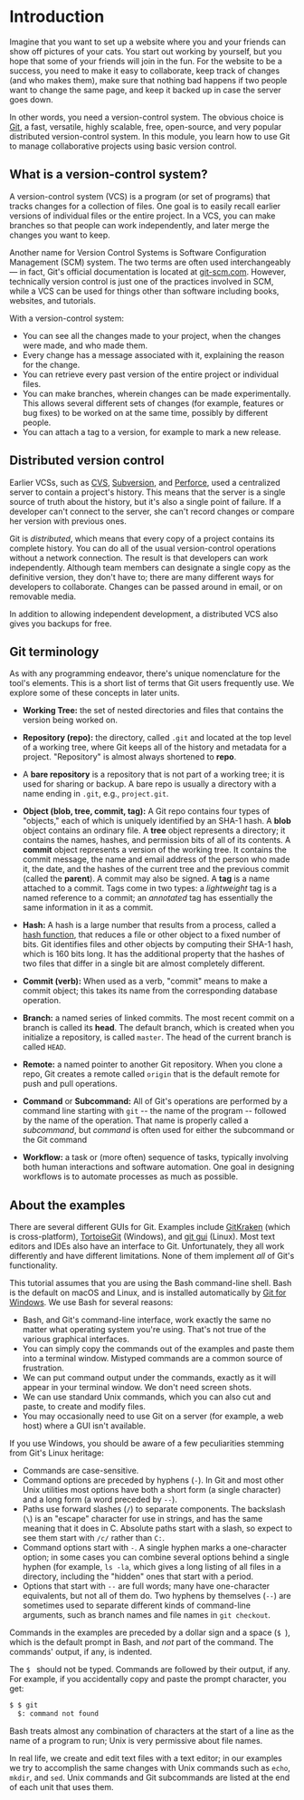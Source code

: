 # Introduction

Imagine that you want to set up a website where you and your friends can show off pictures of your cats. You start out working by yourself, but you hope that some of your friends will join in the fun. For the website to be a success, you need to make it easy to collaborate, keep track of changes (and who makes them), make sure that nothing bad happens if two people want to change the same page, and keep it backed up in case the server goes down.

In other words, you need a version-control system. The obvious choice is [Git](https://git-scm.com/), a fast, versatile, highly scalable, free, open-source, and very popular distributed version-control system. In this module, you learn how to use Git to manage collaborative projects using basic version control.

## What is a version-control system?

A version-control system (VCS) is a program (or set of programs) that tracks changes for a collection of files. One goal is to easily recall earlier versions of individual files or the entire project. In a VCS, you can make branches so that people can work independently, and later merge the changes you want to keep.

Another name for Version Control Systems is Software Configuration Management (SCM) system. The two terms are often used interchangeably — in fact, Git's official documentation is located at [git-scm.com](https://git-scm.com/). However, technically version control is just one of the practices involved in SCM, while a VCS can be used for things other than software including books, websites, and tutorials.

With a version-control system:

- You can see all the changes made to your project, when the changes were made, and who made them.
- Every change has a message associated with it, explaining the reason for the change.
- You can retrieve every past version of the entire project or individual files.
- You can make branches, wherein changes can be made experimentally. This allows several different sets of changes (for example, features or bug fixes) to be worked on at the same time, possibly by different people.
- You can attach a tag to a version, for example to mark a new release.

## Distributed version control

Earlier VCSs, such as [CVS](http://www.nongnu.org/cvs/), [Subversion](https://subversion.apache.org/), and [Perforce](https://www.perforce.com/), used a centralized server to contain a project's history. This means that the server is a single source of truth about the history, but it's also a single point of failure. If a developer can't connect to the server, she can't record changes or compare her version with previous ones.

Git is _distributed_, which means that every copy of a project contains its complete history. You can do all of the usual version-control operations without a network connection. The result is that developers can work independently. Although team members can designate a single copy as the definitive version, they don't have to; there are many different ways for developers to collaborate. Changes can be passed around in email, or on removable media.

In addition to allowing independent development, a distributed VCS also gives you backups for free.

## Git terminology

As with any programming endeavor, there's unique nomenclature for the tool's elements. This is a short list of terms that Git users frequently use. We explore some of these concepts in later units.

- **Working Tree:** the set of nested directories and files that contains the version being worked on.

- **Repository (repo):** the directory, called `.git` and located at the top level of a working tree, where Git keeps all of the history and metadata for a project. "Repository" is almost always shortened to **repo**.

- A **bare repository** is a repository that is not part of a working tree; it is used for sharing or backup. A bare repo is usually a directory with a 	name ending in `.git`, e.g., `project.git`.

- **Object (blob, tree, commit, tag):** A Git repo contains four types of "objects," each of which is uniquely identified by an SHA-1 hash. A **blob** object contains an ordinary file. A **tree** object represents a directory; it contains the names, hashes, and permission bits of all of its contents. A **commit** object represents a version of the working tree. It contains the commit message, the name and email address of the person who made it, the date, and the hashes of the current tree and the previous commit (called the **parent**). A commit may also be signed. A **tag** is a name attached to a commit. Tags come in two types: a _lightweight_ tag is a named reference to a commit; an _annotated_ tag has essentially the same information in it as a commit.

- **Hash:** A hash is a large number that results from a process, called a [hash function](https://en.wikipedia.org/wiki/Hash_function), that reduces a file or other object to a fixed number of bits. Git identifies files and other objects by computing their SHA-1 hash, which is 160 bits long. It has the additional property that the hashes of two files that differ in a single bit are almost completely different.

- **Commit (verb):** When used as a verb, "commit" means to make a commit object; this takes its name from the corresponding database operation.

- **Branch:** a named series of linked commits. The most recent commit on a branch is called its **head**. The default branch, which is created when you initialize a repository, is called `master`. The head of the current branch is called `HEAD`.

- **Remote:** a named pointer to another Git repository. When you clone a repo, Git creates a remote called `origin` that is the default remote for push and pull operations.

- **Command** or **Subcommand:** All of Git's operations are performed by a command line starting with `git` -- the name of the program -- followed by the name of the operation. That name is properly called a _subcommand_, but _command_ is often used for either the subcommand or the Git command

- **Workflow:** a task or (more often) sequence of tasks, typically involving both human interactions and software automation. One goal in designing workflows is to automate processes as much as possible.

## About the examples

There are several different GUIs for Git. Examples include [GitKraken](https://www.gitkraken.com/) (which is cross-platform), [TortoiseGit](https://tortoisegit.org/) (Windows), and [git gui](https://mirrors.edge.kernel.org/pub/software/scm/git/docs/git-gui.html) (Linux). Most text editors and IDEs also have an interface to Git. Unfortunately, they all work differently and have different limitations. None of them implement _all_ of Git's functionality.

This tutorial assumes that you are using the Bash command-line shell. Bash is the default on macOS and Linux, and is installed automatically by [Git for Windows](https://gitforwindows.org/). We use Bash for several reasons:

- Bash, and Git's command-line interface, work exactly the same no matter what operating system you're using. That's not true of the various graphical interfaces.
- You can simply copy the commands out of the examples and paste them into a terminal window. Mistyped commands are a common source of frustration.
- We can put command output under the commands, exactly as it will appear in your terminal window.  We don't need screen shots.
- We can use standard Unix commands, which you can also cut and paste, to create and modify files.
- You may occasionally need to use Git on a server (for example, a web host) where a GUI isn't available.

If you use Windows, you should be aware of a few peculiarities stemming from Git's Linux heritage:

- Commands are case-sensitive.
- Command options are preceded by hyphens (`-`). In Git and most other Unix utilities most options have both a short form (a single character) and a long form (a word preceded by `--`).
- Paths use forward slashes (`/`) to separate components.  The backslash (`\`) is an "escape" character for use in strings, and has the same meaning that it does in C.  Absolute paths start with a slash, so expect to see them start with `/c/` rather than `C:`.
- Command options start with `-`. A single hyphen marks a one-character option; in some cases you can combine several options behind a single hyphen (for example, `ls -la`, which gives a long listing of all files in a directory, including the "hidden" ones that start with a period.
- Options that start with `--` are full words; many have one-character equivalents, but not all of them do. Two hyphens by themselves (`--`) are sometimes used to separate different kinds of command-line arguments, such as branch names and file names in `git checkout`.

Commands in the examples are preceded by a dollar sign and a space (`$ `), which is the default prompt in Bash, and _not_ part of the command. The commands' output, if any, is indented. 

The `$ ` should not be typed. Commands are followed by their output, if any. For example, if you accidentally copy and paste the prompt character, you get:

```bash
$ $ git
  $: command not found
```

Bash treats almost any combination of characters at the start of a line as the name of a program to run; Unix is very permissive about file names.

In real life, we create and edit text files with a text editor; in our examples we try to accomplish the same changes with Unix commands such as `echo`, `mkdir`, and `sed`. Unix commands and Git subcommands are listed at the end of each unit that uses them.
